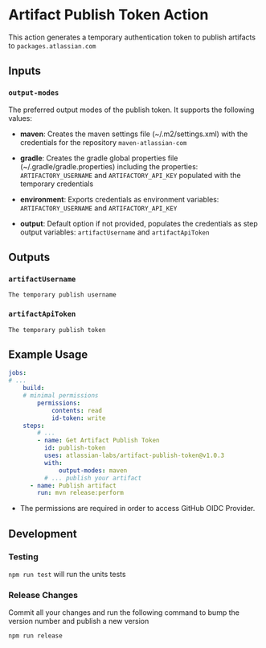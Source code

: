 # Artifact Publish Token Action

This action generates a temporary authentication token to publish artifacts to `packages.atlassian.com`

## Inputs

### `output-modes`

The preferred output modes of the publish token. It supports the following values:

* **maven**: Creates the maven settings file (~/.m2/settings.xml) with the credentials for the repository `maven-atlassian-com`

* **gradle**: Creates the gradle global properties file (~/.gradle/gradle.properties) including the properties:  `ARTIFACTORY_USERNAME` and `ARTIFACTORY_API_KEY` populated with the temporary credentials

* **environment**: Exports credentials as environment variables: `ARTIFACTORY_USERNAME` and `ARTIFACTORY_API_KEY`

* **output**: Default option if not provided, populates the credentials as step output variables: `artifactUsername` and `artifactApiToken`

## Outputs

### `artifactUsername`
    The temporary publish username
### `artifactApiToken` 
    The temporary publish token


## Example Usage

```yaml
jobs:
# ...
    build:
    # minimal permissions 
        permissions:
            contents: read
            id-token: write
    steps:
        # ...
        - name: Get Artifact Publish Token
          id: publish-token
          uses: atlassian-labs/artifact-publish-token@v1.0.3
          with:
              output-modes: maven
          # ... publish your artifact
      - name: Publish artifact
        run: mvn release:perform
```

* The permissions are required in order to access GitHub OIDC Provider.


## Development

### Testing

`npm run test` will run the units tests

### Release Changes

Commit all your changes and run the following command to bump the version number and publish a new version

```shell
npm run release
```
